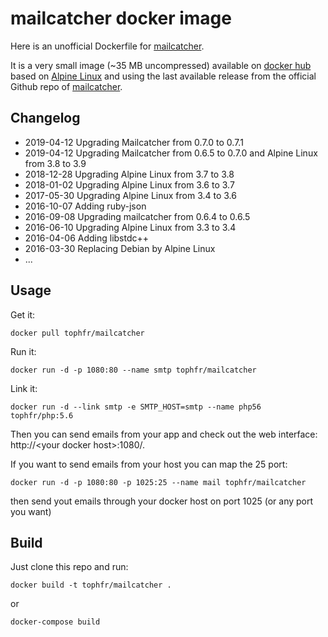 # mailcatcher docker image

Here is an unofficial Dockerfile for [mailcatcher][mailcatcher].

It is a very small image (~35 MB uncompressed) available on [docker hub][dockerhubpage] based on [Alpine Linux][alpinehubpage] and using the last available release from the official Github repo of [mailcatcher][mailcatcher].


## Changelog

- 2019-04-12 Upgrading Mailcatcher from 0.7.0 to 0.7.1
- 2019-04-12 Upgrading Mailcatcher from 0.6.5 to 0.7.0 and Alpine Linux from 3.8 to 3.9
- 2018-12-28 Upgrading Alpine Linux from 3.7 to 3.8
- 2018-01-02 Upgrading Alpine Linux from 3.6 to 3.7
- 2017-05-30 Upgrading Alpine Linux from 3.4 to 3.6
- 2016-10-07 Adding ruby-json
- 2016-09-08 Upgrading mailcatcher from 0.6.4 to 0.6.5
- 2016-06-10 Upgrading Alpine Linux from 3.3 to 3.4
- 2016-04-06 Adding libstdc++
- 2016-03-30 Replacing Debian by Alpine Linux
- ...


## Usage

Get it:

    docker pull tophfr/mailcatcher

Run it:

    docker run -d -p 1080:80 --name smtp tophfr/mailcatcher

Link it:

    docker run -d --link smtp -e SMTP_HOST=smtp --name php56 tophfr/php:5.6
    
Then you can send emails from your app and check out the web interface: http://\<your docker host\>:1080/.


If you want to send emails from your host you can map the 25 port:

    docker run -d -p 1080:80 -p 1025:25 --name mail tophfr/mailcatcher

then send yout emails through your docker host on port 1025 (or any port you want)


## Build

Just clone this repo and run:

    docker build -t tophfr/mailcatcher .

or

    docker-compose build


  [mailcatcher]: http://mailcatcher.me/ "MailCatcher fake SMTP server with web interface" 
  [dockerhubpage]: https://hub.docker.com/r/tophfr/mailcatcher/ "Mailcatcher docker hub page"
  [alpinehubpage]: https://hub.docker.com/_/alpine/ "A minimal Docker image based on Alpine Linux with a complete package index and only 5 MB in size!"
